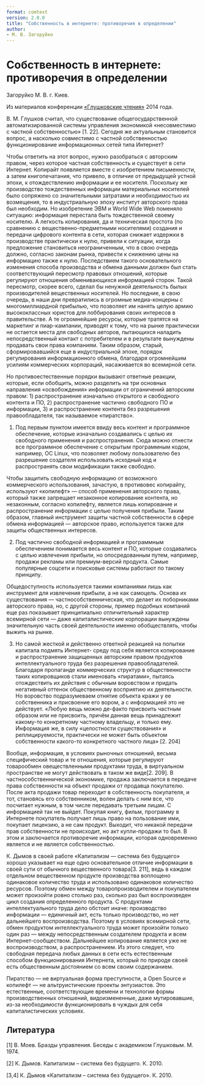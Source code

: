 ```yaml
---
format: comtext
version: 2.0.0
title: "Собственность в интернете: противоречия в определении"
author:
- М. В. Загоруйко
---
```


# Собственность в интернете: противоречия в определении

Загоруйко М. В. г. Киев.

Из материалов конференции [«Глушковские чтения»](index.md) 2014 года.

В. М. Глушков считал, что существование общегосударственной автоматизированной системы управления экономикой «несовместимо с частной собственностью» \[1. 22\]. Cегодня же актуальным становится вопрос, а насколько совместимо с частной собственностью функционирование информационных сетей типа Интернет?

Чтобы ответить на этот вопрос, нужно разобраться с авторским правом, через которое частная собственность и существует в сети Интернет. Копирайт появляется вместе с изобретением письменности, а затем книгопечатания, что привело, в отличие от предыдущей устной эпохи, к отождествлению информации и ее носителя. Поскольку же производство тождественных информации материальных носителей было сопряжено со значительными затратами и необходимостью их возмещения, то в индустриальную эпоху институт авторского права был необходим. Но изобретение ЭВМ и World Wide Web поменяло ситуацию: информация перестала быть тождественной своему носителю. А легкость копирования, да и техническая простота (по сравнению с вещественно-предметными носителями) создания и передачи цифрового контента в сети, которая снижает издержки в производстве практически к нулю, привели к ситуации, когда предложение становиться неограниченным, что в свою очередь должно, согласно законам рынка, привести к снижению цены на информацию также к нулю. Последствием такого основательного изменения способа производства и обмена данными должен был стать соответствующий пересмотр правовых отношений, которые регулируют отношения обменивающихся информацией сторон. Такой пересмотр, скорее всего, сделал бы ненужной деятельность былых производителей вещественных носителей. Но последние, в свою очередь, в наши дни превратились в огромные медиа-концерны с многомиллиардной прибылью, что позволяет им нанять целую армию высококлассных юристов для лоббирования своих интересов в правительстве. А те огромнейшие ресурсы, которые тратятся на маркетинг и пиар-кампании, приводят к тому, что на рынке практически не остается места для свободных авторов, пытающихся наладить непосредственный контакт с потребителем и в результате вынуждены продавать свои права компаниям. Таким образом, старый, сформировавшийся еще в индустриальной эпохе, порядок регулирования информационного обмена, благодаря огромнейшим усилиям коммерческих корпораций, насаживается во всемирной сети.

Но противоестественные порядки вызывают ответные реакции, которые, если обобщить, можно разделить на три основных направления «освобождения» информации от ограничений авторским правом: 1) распространение изначально открытого и свободного контента и ПО, 2) распространение частично свободного ПО и информации, 3) и распространение контента без разрешения правообладателя, так называемое «пиратство».

1) Под первым пунктом имеется ввиду весь контент и программное обеспечение, которые изначально создавались с целью их свободного применения и распространения. Сюда можно отнести все программное обеспечение с открытым программным кодом, например, OC Linux, что позволяет любому пользователю без разрешение создателя использовать исходный код и распространять свои модификации также свободно.

Чтобы защитить свободную информацию от возможного коммерческого использования, зачастую, в противовес копирайту, используют «копилефт» — способ применения авторского права, который также запрещает незаконное копирование контента, но незаконным, согласно копилефту, является лишь копирование и распространение информации с целью получения прибыли. Таким образом, главный инструмент защиты частной собственности в сфере обмена информацией — авторское право, используется также для защиты общественных интересов.

2) Под частично свободной информацией и программным обеспечением понимается весь контент и ПО, которые создавались с целью извлечения прибыли, но опосредованным путем, например, продажи рекламы или премиум-версий продукта. Самые популярные соцсети и поисковые системы работают по такому принципу.

Общедоступность используется такими компаниями лишь как инструмент для извлечения прибыли, а не как самоцель. Основа их существования — частнособственническая, что делает их поборниками авторского права, но, с другой стороны, пример подобных компаний еще раз показывает принципиально отличительный характер всемирной сети — даже капиталистические корпорации вынуждены значительную часть своей деятельности именно обобществлять, чтобы выжить на рынке.

3) Но самой жесткой и действенно ответной реакцией на попытки капитала подмять Интернет- среду под себя является копирование и распространение защищенных авторским правом продуктов интеллектуального труда без разрешения правообладателей. Благодаря пропаганде коммерческих структур в общественности таких копировщиков стали именовать «пиратами», пытаясь отождествить их действия с обычным воровством и придать негативный оттенок общественному восприятию их деятельности. Но воровство подразумеваем отнятие объекта кражи у ее собственника и присвоение его вором, а с информацией это не действует. «Любую вещь можно де-факто присвоить частным образом или не присвоить, причём данная вещь принадлежит какому-то конкретному частному владельцу, и только ему. Информация же, в силу «целостности существования» и реплицируемости, практически не может быть объектом собственности какого-то конкретного частного лица» \[2. 204\]

Вообще, информация, в условиях рыночных отношений, весьма специфический товар и те отношения, которые регулируют товарообмен овеществленными продуктами труда, в виртуальном пространстве не могут действовать в таком же виде\[2. 209\]. В частнособственнической экономике, продажа заключается в передаче права собственности на объект продажи от продавца покупателю. После акта продажи товар переходит в собственность покупателя, и тот, становясь его собственником, волен делать с ним все, что посчитает нужным, в том числе передавать третьим лицам. С информацией так не выйдет. Покупая книгу, фильм, программу в Интернете покупатель получает лишь право на пользование ими, покупает лицензию, а не сам продукт. Выходит, что никакой передачи прав собственности не происходит, но акт купли-продажи то был. В этом и заключается противоречие информации, которая одновременно является и не является собственностью.

К. Дымов в своей работе «Капитализм — система без будущего» хорошо указывает на еще одно основательное отличие информации в своей сути от обычного вещественного товара\[3. 211\], ведь в каждом отдельном вещественном продукте производства воплощено одинаковое количество труда и использовано одинаковое количество ресурсов. Поэтому обмен между товаропроизводителем и покупателем может произойти ровно столько раз, сколько раз был воспроизведен цикл создания определенного продукта. С продуктами интеллектуального труда дело обстоит иначе: производство информации — единичный акт, есть только производство, но нет дальнейшего воспроизводства. Поэтому в условиях всемирной сети, обмен продуктом интеллектуального труда может произойти только один раз — между непосредственным создателем продукта и всем Интернет-сообществом. Дальнейшее копирование является уже не воспроизводством, а распространением. Из этого следует, что свободная передача любых данных в сети есть естественным способом функционирования Интернета, который по природе своей есть общественным достоянием со всем своим содержанием.

Пиратство — не виртуальная форма преступности, а Open Source и копилефт — не альтруистические проекты энтузиастов. Это естественные, соответствующие времени и технологии формы производственных отношений, видоизмененные, даже мутировавшие, из-за необходимости функционировать в чуждых для себя капиталистических условиях.

## Литература

\[1\] В. Моев. Бразды управления. Беседы с академиком Глушковым. М. 1974.

\[2\] К. Дымов. Капитализм – система без будущего. К. 2010.

\[3,4\] К. Дымов «Капитализм – система без будущего». К. 2010.
